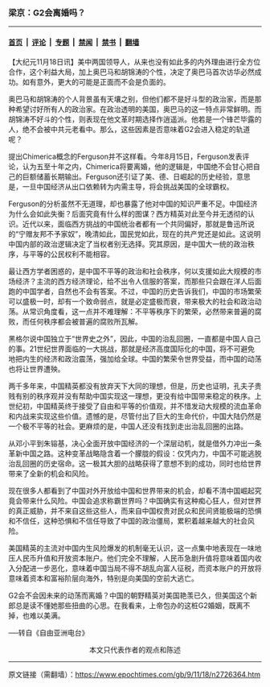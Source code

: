 ### 梁京：G2会离婚吗？

---

#### [首页](../../../..?n2726364) &nbsp;|&nbsp; [评论](../../../../../epoch-comment?n2726364) &nbsp;|&nbsp; [专题](../../../../../epoch-special?n2726364) &nbsp;|&nbsp; [禁闻](../../../../../epoch-news?n2726364) &nbsp;|&nbsp; [禁书](../../../../../books?n2726364) &nbsp;|&nbsp; [翻墙](https://github.com/gfw-breaker/nogfw/blob/master/README.md?n2726364)


<div class="post_content" id="artbody" itemprop="articleBody">
 <!-- article content begin -->
 <p>
  【大纪元11月18日讯】美中两国领导人，从来也没有如此多的内外理由进行全方位合作，这个利益大局，加上奥巴马和胡锦涛的个性，决定了奥巴马首次访华必然成功。如有意外，更大的可能是正面而不会是负面的。
 </p>
 <p>
  奥巴马和胡锦涛的个人背景虽有天壤之别，但他们都不是好斗型的政治家，而是那种希望讨好所有人的政治家。在政治透明的美国，奥巴马的这一特点非常鲜明。而胡锦涛不好斗的个性，则表现在他文革时期选择作逍遥派。他若是一个锋芒毕露的人，绝不会被中共元老看中。那么，这些因素是否意味着G2会进入稳定的轨道呢？
 </p>
 <p>
  提出Chimerica概念的Ferguson并不这样看。今年8月15日，Ferguson发表评论，认为五至十年之内，Chimerica将要离婚，他的逻辑是，中国绝不会甘心把自己的巨额储蓄长期输出。Ferguson还引证了美、德、日崛起的历史经验，意思是，一旦中国经济从出口依赖转为内需主导，将会挑战美国的全球霸权。
 </p>
 <p>
  Ferguson的分析虽然不无道理，却也暴露了他对中国的知识严重不足。中国经济为什么会如此失衡？后面究竟有什么样的图谋？西方精英对此至今并无透彻的认识。近代以来，面临西方挑战的中国统治者都有一个共同偏好，那就是鲁迅所说的“宁赠友邦不予家奴”，晚清如此，国民党如此，现在的共产党还是如此。这说明中国内部的政治逻辑决定了当权者别无选择。究其原因，是中国大一统的政治秩序，与平等的公民权利不能相容。
 </p>
 <p>
  最让西方学者困惑的，是中国不平等的政治和社会秩序，何以支援如此大规模的市场经济？主流的西方经济理论，给不出令人信服的答案，而那些只会跟在洋人后面跑的中国学者，自然也不会有答案。不过，中国的历史告诉我们，中国的市场繁荣可以盛极一时，却有一个致命弱点，就是必定盛极而衰，带来极大的社会和政治动荡。从常识角度看，这一点并不难理解：不平等秩序下的繁荣，必然带来普遍的腐败，而任何秩序都会被普遍的腐败所瓦解。
 </p>
 <p>
  黑格尔说中国独立于“世界史之外”，因此，中国的治乱回圈，一直都是中国人自己的事。21世纪世界面临的一大挑战，那就是经济高度国际化的中国，将不可避免地把内生的经济和政治震荡，强加给全球。中国的繁荣令世界受益，而中国的动荡也将让世界遭殃。
 </p>
 <p>
  两千多年来，中国精英都没有放弃天下大同的理想，但是，历史也证明，孔夫子贵贱有别的秩序观并没有帮助中国实现这一理想，更没有给中国带来稳定的秩序。上世纪初，中国精英终于接受了自由和平等的价值观，并不惜发动大规模的流血革命和内战来实现这些价值。遗憾的是，尽管付出了巨大的生命代价，中国大陆仍然是一个极不平等的社会。更麻烦的是，中国人还没有找到走出治乱回圈的出路。
 </p>
 <p>
  从邓小平到朱镕基，决心全面开放中国经济的一个深层动机，就是借外力冲出一条革新中国之路。这种变革战略隐含着一个朦胧的假设：仅凭内力，中国不可能逃脱治乱回圈的历史宿命。这一极其大胆的战略获得了意想不到的成功，同时也给世界带来了全新的机会和风险。
 </p>
 <p>
  现在很多人都看到了中国对外开放给中国和世界带来的机会，却看不清中国崛起究竟会带来什么风险。中国会追求称霸世界吗？中国确实有这种痴心狂人，但对世界的真正威胁，并不来自这些这些人，而来自中国权贵对民众和民间贤能极端的恐惧和不信任，这种恐惧和不信任导致了中国的政治僵局，累积着越来越大的社会风险。
 </p>
 <p>
  美国精英的主流对中国内生风险爆发的机制毫无认识，这一点集中地表现在一味地压人民币升值和开放资本账户。他们完全不理解，人民币急剧升值将意味着国内收入分配进一步恶化，意味着中国当局不得不胡乱向富人征税，而资本账户的开放将意味着资本和富裕阶层向海外，特别是向美国的空前大逃亡。
 </p>
 <p>
  G2会不会因未来的动荡而离婚？中国的朝野精英对美国艳羡已久，但美国这个新郎总是读不懂她那些扭曲的心思。在我看来，上帝包办的这桩G2婚姻，既离不掉，也难以美满。
 </p>
 <p>
  ──转自《自由亚洲电台》
  <font color="#ffffff">
   (http://www.dajiyuan.com)
  </font>
  <br/>
  <center>
   <font class="GY13">
    本文只代表作者的观点和陈述
   </font>
  </center>
 </p>
 <!-- article content end -->
 <div id="below_article_ad">
 </div>
</div>


---

原文链接（需翻墙）：https://www.epochtimes.com/gb/9/11/18/n2726364.htm